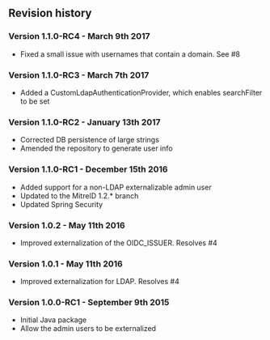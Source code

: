 ## Revision history


### Version 1.1.0-RC4 - March 9th 2017

 * Fixed a small issue with usernames that contain a domain.
   See #8


### Version 1.1.0-RC3 - March 7th 2017

 * Added a CustomLdapAuthenticationProvider, which enables
   searchFilter to be set


### Version 1.1.0-RC2 - January 13th 2017

 * Corrected DB persistence of large strings
 * Amended the repository to generate user info


### Version 1.1.0-RC1 - December 15th 2016

 * Added support for a non-LDAP externalizable admin user
 * Updated to the MitreID 1.2.* branch
 * Updated Spring Security


### Version 1.0.2 - May 11th 2016

 * Improved externalization of the OIDC_ISSUER. Resolves #4


### Version 1.0.1 - May 11th 2016

 * Improved externalization for LDAP. Resolves #4


### Version 1.0.0-RC1 - September 9th 2015

 * Initial Java package
 * Allow the admin users to be externalized
